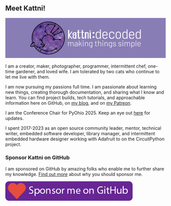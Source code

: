 ## Meet Kattni!

![Kattni's GitHub Profile Header Image](assets/kattni-github-profile-header-image.png)

I am a creator, maker, photographer, programmer, intermittent chef, one-time gardener, and loved wife. I am tolerated by two cats who continue to let me live with them.

I am now pursuing my passions full time. I am passionate about learning new things, creating thorough documentation, and sharing what I know and learn. You can find project builds, tech tutorials, and approachable information here on GitHub, on [my blog](https://kattni.com), and on [my Patreon](https://patreon.com/kattni).

I am the Conference Chair for PyOhio 2025. Keep an eye out [here](https://www.pyohio.org/2025) for updates.

I spent 2017-2023 as an open source community leader, mentor, technical writer, embedded software developer, library manager, and intermittent embedded hardware designer working with Adafruit to on the CircuitPython project. 

### Sponsor Kattni on GitHub

I am sponsored on GitHub by amazing folks who enable me to further share my knowledge. [Find out more](https://github.com/sponsors/kattni) about why you should sponsor me.

[![Github Sponsorship](assets/GitHub_Sponsorship_button.png)](https://github.com/sponsors/kattni)






<!--
![Metrics](https://metrics.lecoq.io/kattni?template=classic&notable=1&languages=1&achievements=1&base.indepth=false&base.hireable=false&languages.limit=8&languages.threshold=0%25&languages.other=false&languages.colors=github&languages.sections=most-used&languages.indepth=false&languages.analysis.timeout=15&languages.categories=markup%2C%20programming&languages.recent.categories=markup%2C%20programming&languages.recent.load=300&languages.recent.days=14&achievements.threshold=C&achievements.secrets=true&achievements.display=detailed&achievements.limit=0&notable.from=organization&notable.repositories=false&notable.indepth=false&notable.types=commit&config.timezone=America%2FDetroit)

[![trophy](https://github-profile-trophy.vercel.app/?username=ryo-ma&theme=onedark)](https://github.com/ryo-ma/github-profile-trophy)
-->
